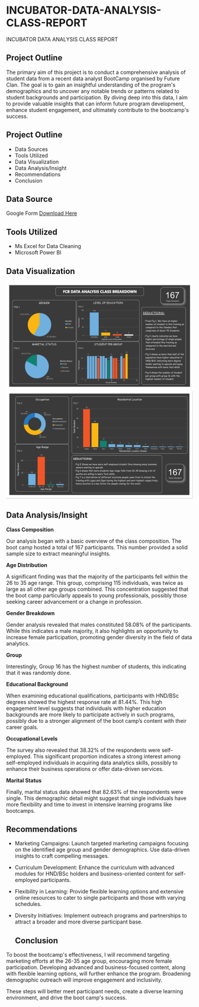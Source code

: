 # INCUBATOR-DATA-ANALYSIS-CLASS-REPORT
INCUBATOR DATA ANALYSIS CLASS REPORT
## Project Outline
The primary aim of this project is to conduct a comprehensive analysis of student data from a recent data analyst BootCamp organised by Future Clan. The goal is to gain an insightful understanding of the program's demographics and to uncover any notable trends or patterns related to student backgrounds and participation. By diving deep into this data, I aim to provide valuable insights that can inform future program development, enhance student engagement, and ultimately contribute to the bootcamp's success.

## Project Outline
- Data Sources
- Tools Utilized
- Data Visualization
- Data Analysis/Insight
- Recommendations
- Conclusion

## Data Source
Google Form  [Download Here](https://docs.google.com/spreadsheets/d/1slHSvA-UtOkseFsfuJJZiOL222vusWt6xEbFOXYxElQ/edit#gid=1248562073)

## Tools Utilized
- Ms Excel for Data Cleaning
- Microsoft Power BI

## Data Visualization
![](Snap1.png)
![](Snap2.png)

## Data Analysis/Insight


**Class Composition**

Our analysis began with a basic overview of the class composition. The boot camp hosted a total of 167 participants. This number provided a solid sample size to extract meaningful insights.

**Age Distribution**

A significant finding was that the majority of the participants fell within the 26 to 35 age range. This group, comprising 115 individuals, was twice as large as all other age groups combined. This concentration suggested that the boot camp particularly appeals to young professionals, possibly those seeking career advancement or a change in profession.

**Gender Breakdown**

Gender analysis revealed that males constituted 58.08% of the participants. While this indicates a male majority, it also highlights an opportunity to increase female participation, promoting gender diversity in the field of data analytics.

**Group**

Interestingly, Group 16 has the highest number of students, this indicating that it was randomly done.

**Educational Background**

When examining educational qualifications, participants with HND/BSc degrees showed the highest response rate at 81.44%. This high engagement level suggests that individuals with higher education backgrounds are more likely to participate actively in such programs, possibly due to a stronger alignment of the boot camp’s content with their career goals.

**Occupational Levels**

The survey also revealed that 38.32% of the respondents were self-employed. This significant proportion indicates a strong interest among self-employed individuals in acquiring data analytics skills, possibly to enhance their business operations or offer data-driven services.

**Marital Status**

Finally, marital status data showed that 82.63% of the respondents were single. This demographic detail might suggest that single individuals have more flexibility and time to invest in intensive learning programs like bootcamps.

## Recommendations
- Marketing Campaigns: Launch targeted marketing campaigns focusing on the identified age group and gender demographics. Use data-driven insights to craft compelling messages.
- Curriculum Development: Enhance the curriculum with advanced modules for HND/BSc holders and business-oriented content for self-employed participants.
- Flexibility in Learning: Provide flexible learning options and extensive online resources to cater to single participants and those with varying schedules.
- Diversity Initiatives: Implement outreach programs and partnerships to attract a broader and more diverse participant base.

  ## Conclusion
  
To boost the bootcamp's effectiveness, I will recommend targeting marketing efforts at the 26-35 age group, encouraging more female participation. Developing advanced and business-focused content, along with flexible learning options, will further enhance the program. Broadening demographic outreach will improve engagement and inclusivity.

These steps will better meet participant needs, create a diverse learning environment, and drive the boot camp's success.

